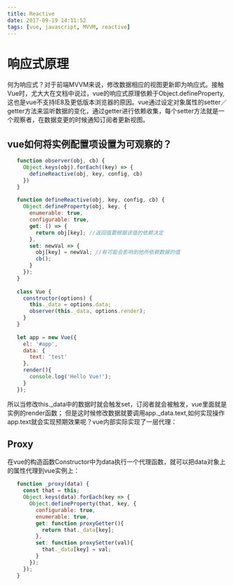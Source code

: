 ```yaml
---
title: Reactive
date: 2017-09-19 14:11:52
tags: [vue, javascript, MVVM, reactive]
---
```


# 响应式原理
  何为响应式？对于前端MVVM来说，修改数据相应的视图更新即为响应式。接触Vue时，尤大大在文档中说过，vue的响应式原理依赖于Object.defineProperty,这也是vue不支持IE8及更低版本浏览器的原因。vue通过设定对象属性的setter／getter方法来监听数据的变化，通过getter进行依赖收集，每个setter方法就是一个观察者，在数据变更的时候通知订阅者更新视图。

<!--more-->

## vue如何将实例配置项设置为可观察的？
   ```javascript
      function observer(obj, cb) {
        Object.keys(obj).forEach((key) => {
          defineReactive(obj, key, config, cb)
        })
      }
      
      function defineReactive(obj, key, config, cb) {
        Object.defineProperty(obj, key, {
          enumerable: true,
          configurable: true,
          get: () => {
            return obj[key]; //返回值要根据该值的依赖决定
          },
          set: newVal => {
            obj[key] = newVal; //有可能会影响到他所依赖数据的值
            cb();
          }
        });
      }
      
      class Vue {
        constructor(options) {
          this._data = options.data;
          observer(this._data, options.render);
        }
      }
      
      let app = new Vue({
        el: '#app',
        data: {
          text: 'test'
        },
        render(){
          console.log('Hello Vue!');
        }
      });
   ```
   所以当修改this._data中的数据时就会触发set，订阅者就会被触发，vue里面就是实例的render函数；
   但是这时候修改数据就要调用app._data.text,如何实现操作app.text就会实现预期效果呢？vue内部实际实现了一层代理：
   
## Proxy
   在vue的构造函数Constructor中为data执行一个代理函数，就可以把data对象上的属性代理到vue实例上：
   ```javascript
      function _proxy(data) {
        const that = this;
        Object.keys(data).forEach(key => {
          Object.defineProperty(that, key, {
            configurable: true,
            enumerable: true,
            get: function proxyGetter(){
              return that._data[key];
            },
            set: function proxySetter(val){
              that._data[key] = val;
            }
          });
        });
      }
   ```
    
   
